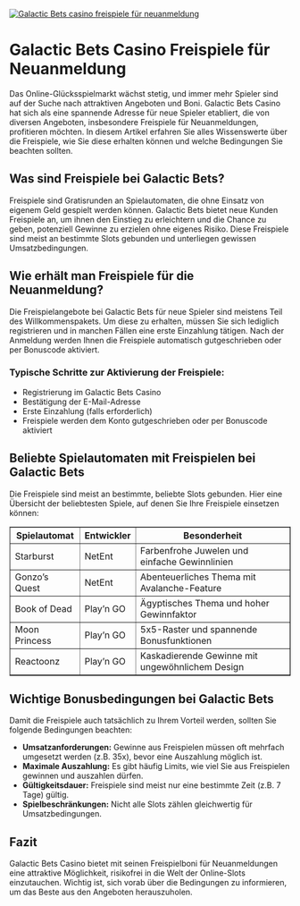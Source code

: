 [![Galactic Bets casino freispiele für neuanmeldung](https://123-caf.pages.dev/gitsignup.png)](https://vrmoo.ru/Bt82HjjY)

<h1>Galactic Bets Casino Freispiele für Neuanmeldung</h1>  <p>Das Online-Glücksspielmarkt wächst stetig, und immer mehr Spieler sind auf der Suche nach attraktiven Angeboten und Boni. Galactic Bets Casino hat sich als eine spannende Adresse für neue Spieler etabliert, die von diversen Angeboten, insbesondere Freispiele für Neuanmeldungen, profitieren möchten. In diesem Artikel erfahren Sie alles Wissenswerte über die Freispiele, wie Sie diese erhalten können und welche Bedingungen Sie beachten sollten.</p>  <h2>Was sind Freispiele bei Galactic Bets?</h2>  <p>Freispiele sind Gratisrunden an Spielautomaten, die ohne Einsatz von eigenem Geld gespielt werden können. Galactic Bets bietet neue Kunden Freispiele an, um ihnen den Einstieg zu erleichtern und die Chance zu geben, potenziell Gewinne zu erzielen ohne eigenes Risiko. Diese Freispiele sind meist an bestimmte Slots gebunden und unterliegen gewissen Umsatzbedingungen.</p>  <h2>Wie erhält man Freispiele für die Neuanmeldung?</h2>  <p>Die Freispielangebote bei Galactic Bets für neue Spieler sind meistens Teil des Willkommenspakets. Um diese zu erhalten, müssen Sie sich lediglich registrieren und in manchen Fällen eine erste Einzahlung tätigen. Nach der Anmeldung werden Ihnen die Freispiele automatisch gutgeschrieben oder per Bonuscode aktiviert.</p>  <h3>Typische Schritte zur Aktivierung der Freispiele:</h3> <ul>   <li>Registrierung im Galactic Bets Casino</li>   <li>Bestätigung der E-Mail-Adresse</li>   <li>Erste Einzahlung (falls erforderlich)</li>   <li>Freispiele werden dem Konto gutgeschrieben oder per Bonuscode aktiviert</li> </ul>  <h2>Beliebte Spielautomaten mit Freispielen bei Galactic Bets</h2>  <p>Die Freispiele sind meist an bestimmte, beliebte Slots gebunden. Hier eine Übersicht der beliebtesten Spiele, auf denen Sie Ihre Freispiele einsetzen können:</p>  <table border="1" cellpadding="8" cellspacing="0"> <thead> <tr> <th>Spielautomat</th> <th>Entwickler</th> <th>Besonderheit</th> </tr> </thead> <tbody> <tr> <td>Starburst</td> <td>NetEnt</td> <td>Farbenfrohe Juwelen und einfache Gewinnlinien</td> </tr> <tr> <td>Gonzo’s Quest</td> <td>NetEnt</td> <td>Abenteuerliches Thema mit Avalanche-Feature</td> </tr> <tr> <td>Book of Dead</td> <td>Play’n GO</td> <td>Ägyptisches Thema und hoher Gewinnfaktor</td> </tr> <tr> <td>Moon Princess</td> <td>Play’n GO</td> <td>5x5-Raster und spannende Bonusfunktionen</td> </tr> <tr> <td>Reactoonz</td> <td>Play’n GO</td> <td>Kaskadierende Gewinne mit ungewöhnlichem Design</td> </tr> </tbody> </table>  <h2>Wichtige Bonusbedingungen bei Galactic Bets</h2>  <p>Damit die Freispiele auch tatsächlich zu Ihrem Vorteil werden, sollten Sie folgende Bedingungen beachten:</p>  <ul>   <li><strong>Umsatzanforderungen:</strong> Gewinne aus Freispielen müssen oft mehrfach umgesetzt werden (z.B. 35x), bevor eine Auszahlung möglich ist.</li>   <li><strong>Maximale Auszahlung:</strong> Es gibt häufig Limits, wie viel Sie aus Freispielen gewinnen und auszahlen dürfen.</li>   <li><strong>Gültigkeitsdauer:</strong> Freispiele sind meist nur eine bestimmte Zeit (z.B. 7 Tage) gültig.</li>   <li><strong>Spielbeschränkungen:</strong> Nicht alle Slots zählen gleichwertig für Umsatzbedingungen.</li> </ul>  <h2>Fazit</h2>  <p>Galactic Bets Casino bietet mit seinen Freispielboni für Neuanmeldungen eine attraktive Möglichkeit, risikofrei in die Welt der Online-Slots einzutauchen. Wichtig ist, sich vorab über die Bedingungen zu informieren, um das Beste aus den Angeboten herauszuholen.</p>